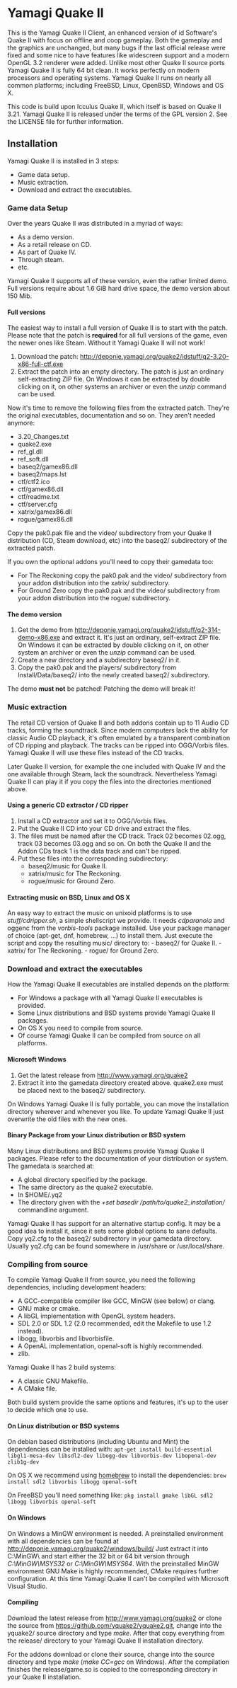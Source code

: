 # Yamagi Quake II

This is the Yamagi Quake II Client, an enhanced version of id Software's Quake
II with focus on offline and coop gameplay. Both the gameplay and the graphics
are unchanged, but many bugs if the last official release were fixed and some
nice to have features like widescreen support and a modern OpenGL 3.2 renderer
were added. Unlike most other Quake II source ports Yamagi Quake II is fully 64
bit clean. It works perfectly on modern processors and operating systems. Yamagi
Quake II runs on nearly all common platforms; including FreeBSD, Linux, OpenBSD,
Windows and OS X.

This code is build upon Icculus Quake II, which itself is based on Quake II
3.21. Yamagi Quake II is released under the terms of the GPL version 2. See the
LICENSE file for further information.


## Installation

Yamagi Quake II is installed in 3 steps:

- Game data setup.
- Music extraction.
- Download and extract the executables.


### Game data Setup

Over the years Quake II was distributed in a myriad of ways:

- As a demo version.
- As a retail release on CD.
- As part of Quake IV.
- Through steam.
- etc.

Yamagi Quake II supports all of these version, even the rather limited demo.
Full versions require about 1.6 GiB hard drive space, the demo version about 150
Mib.


#### Full versions

The easiest way to install a full version of Quake II is to start with the
patch. Please note that the patch is **required** for all full versions of the
game, even the newer ones like Steam. Without it Yamagi Quake II will not work!

1. Download the patch:
   http://deponie.yamagi.org/quake2/idstuff/q2-3.20-x86-full-ctf.exe
2. Extract the patch into an empty directory. The patch is just an ordinary
   self-extracting ZIP file. On Windows it can be extracted by double clicking
   on it, on other systems an archiver or even the *unzip* command can be used.

Now it's time to remove the following files from the extracted patch. They're
the original executables, documentation and so on. They aren't needed anymore:

- 3.20_Changes.txt
- quake2.exe
- ref_gl.dll
- ref_soft.dll
- baseq2/gamex86.dll
- baseq2/maps.lst
- ctf/ctf2.ico
- ctf/gamex86.dll
- ctf/readme.txt
- ctf/server.cfg
- xatrix/gamex86.dll
- rogue/gamex86.dll

Copy the pak0.pak file and the video/ subdirectory from your Quake II
distribution (CD, Steam download, etc) into the baseq2/ subdirectory of the
extracted patch.

If you own the optional addons you'll need to copy their gamedata too:

- For The Reckoning copy the pak0.pak and the video/ subdirectory from your
  addon distribution into the xatrix/ subdirectory.
- For Ground Zero copy the pak0.pak and the video/ subdirectory from your
  addon distribution into the rogue/ subdirectory.


#### The demo version

1. Get the demo from http://deponie.yamagi.org/quake2/idstuff/q2-314-demo-x86.exe
   and extract it. It's just an ordinary, self-extract ZIP file. On Windows it
   can be extracted by double clicking on it, on other system an archiver or
   even the *unzip* command can be used.
3. Create a new directory and a subdirectory baseq2/ in it.
3. Copy the pak0.pak and the players/ subdirectory from Install/Data/baseq2/
   into the newly created baseq2/ subdirectory.

The demo **must not** be patched! Patching the demo will break it!


### Music extraction

The retail CD version of Quake II and both addons contain up to 11 Audio CD
tracks, forming the soundtrack. Since modern computers lack the ability for
classic Audio CD playback, it's often emulated by a transparent combination 
of CD ripping and playback. The tracks can be ripped into OGG/Vorbis files.
Yamagi Quake II will use these files instead of the CD tracks.

Later Quake II version, for example the one included with Quake IV and the one
available through Steam, lack the soundtrack. Nevertheless Yamagi Quake II can
play it if you copy the files into the directories mentioned above. 


#### Using a generic CD extractor / CD ripper

1. Install a CD extractor and set it to OGG/Vorbis files.
2. Put the Quake II CD into your CD drive and extract the files.
3. The files must be named after the CD track. Track 02 becomes 02.ogg, track
   03 becomes 03.ogg and so on. On both the Quake II and the Addon CDs track 1
   is the data track and can't be ripped.
4. Put these files into the corresponding subdirectory:
    - baseq2/music for Quake II.
    - xatrix/music for The Reckoning.
    - rogue/music for Ground Zero.


#### Extracting music on BSD, Linux and OS X 

An easy way to extract the music on unixoid platforms is to use
*stuff/cdripper.sh*, a simple shellscript we provide. It needs *cdparanoia* and
oggenc from the *vorbis-tools* package installed. Use your package manager of
choice (apt-get, dnf, homebrew, ...) to install them. Just execute the script
and copy the resulting music/ directory to:
	- baseq2/ for Quake II.
    - xatrix/ for The Reckoning.
    - rogue/ for Ground Zero.
 

### Download and extract the executables

How the Yamagi Quake II executables are installed depends on the platform:

- For Windows a package with all Yamagi Quake II executables is provided.
- Some Linux distributions and BSD systems provide Yamagi Quake II packages.
- On OS X you need to compile from source.
- Of course Yamagi Quake II can be compiled from source on all platforms.


#### Microsoft Windows

1. Get the latest release from http://www.yamagi.org/quake2
2. Extract it into the gamedata directory created above. quake2.exe must be
   placed next to the baseq2/ subdirectory.

On Windows Yamagi Quake II is fully portable, you can move the installation
directory wherever and whenever you like. To update Yamagi Quake II just
overwrite the old files with the new ones.


#### Binary Package from your Linux distribution or BSD system

Many Linux distributions and BSD systems provide Yamagi Quake II packages.
Please refer to the documentation of your distribution or system. The gamedata
is searched at:

- A global directory specified by the package.
- The same directory as the quake2 executable.
- In $HOME/.yq2
- The directory given with the *+set basedir /path/to/quake2_installation/*
  commandline argument.

Yamagi Quake II has support for an alternative startup config. It may be a good
idea to install it, since it sets some global options to sane defaults. Copy
yq2.cfg to the baseq2/ subdirectory in your gamedata directory. Usually yq2.cfg
can be found somewhere in /usr/share or /usr/local/share.


### Compiling from source

To compile Yamagi Quake II from source, you need the following dependencies,
including development headers:

- A GCC-compatible compiler like GCC, MinGW (see below) or clang.
- GNU make or cmake.
- A libGL implementation with OpenGL system headers.
- SDL 2.0 or SDL 1.2 (2.0 recommended, edit the Makefile to use 1.2 instead).
- libogg, libvorbis and libvorbisfile.
- A OpenAL implementation, openal-soft is highly recommended.
- zlib.

Yamagi Quake II has 2 build systems:

- A classic GNU Makefile.
- A CMake file.

Both build system provide the same options and features, it's up to the user to
decide which one to use.


#### On Linux distribution or BSD systems

On debian based distributions (including Ubuntu and Mint) the dependencies can
be installed with: `apt-get install build-essential libgl1-mesa-dev libsdl2-dev
libogg-dev libvorbis-dev libopenal-dev zlib1g-dev`

On OS X we recommend using [homebrew](http://brew.sh) to install the
dependencies: `brew install sdl2 libvorbis libogg openal-soft`

On FreeBSD you'll need something like: `pkg install gmake libGL sdl2 libogg
libvorbis openal-soft`


#### On Windows

On Windows a MinGW environment is needed. A preinstalled environment with all
dependencies can be found at http://deponie.yamagi.org/quake2/windows/build/
Just extract it into C:\MinGW\ and start either the 32 bit or 64 bit version
through *C:\MinGW\MSYS32* or *C:\MinGW\MSYS64*. With the preinstalled MinGW
environment GNU Make is highly recommended, CMake requires further
configuration. At this time Yamagi Quake II can't be compiled with Microsoft
Visual Studio.


#### Compiling

Download the latest release from http://www.yamagi.org/quake2 or clone the
source from https://github.com/yquake2/yquake2.git, change into the yquake2/
source directory and type *make*. After that copy everything from the release/
directory to your Yamagi Quake II installation directory.

For the addons download or clone their source, change into the source directory
and type *make* (*make CC=gcc* on Windows). After the compilation finishes the
release/game.so is copied to the corresponding directory in your Quake II
installation.
 
